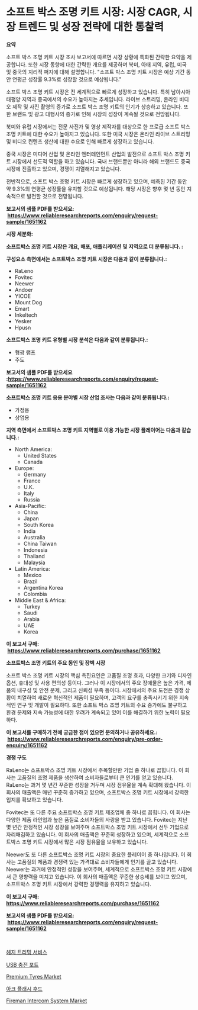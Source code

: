 <p><h1>소프트 박스 조명 키트 시장: 시장 CAGR, 시장 트렌드 및 성장 전략에 대한 통찰력</h1></p><p><strong>요약</strong></p>
<p><p>소프트 박스 조명 키트 시장 조사 보고서에 따르면 시장 상황에 특화된 간략한 요약을 제공합니다. 또한 시장 동향에 대한 간략한 개요를 제공하며 북미, 아태 지역, 유럽, 미국 및 중국의 지리적 퍼지에 대해 설명합니다. "소프트 박스 조명 키트 시장은 예상 기간 동안 연평균 성장률 9.3%로 성장할 것으로 예상됩니다."  </p><p>소프트 박스 조명 키트 시장은 전 세계적으로 빠르게 성장하고 있습니다. 특히 남아시아 태평양 지역과 중국에서의 수요가 높아지는 추세입니다. 라이브 스트리밍, 온라인 비디오 제작 및 사진 촬영의 증가로 소프트 박스 조명 키트의 인기가 상승하고 있습니다. 또한 브랜드 및 광고 대행사의 증가로 인해 시장의 성장이 계속될 것으로 전망됩니다.</p><p>북미와 유럽 시장에서는 전문 사진가 및 영상 제작자를 대상으로 한 프로급 소프트 박스 조명 키트에 대한 수요가 높아지고 있습니다. 또한 미국 시장은 온라인 라이브 스트리밍 및 비디오 컨텐츠 생산에 대한 수요로 인해 빠르게 성장하고 있습니다.</p><p>중국 시장은 미디어 산업 및 온라인 엔터테인먼트 산업의 발전으로 소프트 박스 조명 키트 시장에서 선도적 역할을 하고 있습니다. 국내 브랜드뿐만 아니라 해외 브랜드도 중국 시장에 진출하고 있으며, 경쟁이 치열해지고 있습니다.</p><p>전반적으로, 소프트 박스 조명 키트 시장은 빠르게 성장하고 있으며, 예측된 기간 동안 약 9.3%의 연평균 성장률을 유지할 것으로 예상됩니다. 해당 시장은 향후 몇 년 동안 지속적으로 발전할 것으로 전망됩니다.</p></p>
<p><strong>보고서의 샘플 PDF를 받으세요: &nbsp;<a href="https://www.reliableresearchreports.com/enquiry/request-sample/1651162">https://www.reliableresearchreports.com/enquiry/request-sample/1651162</a></strong></p>
<p><strong>시장 세분화:</strong></p>
<p><strong> 소프트박스 조명 키트 시장은 개요, 배포, 애플리케이션 및 지역으로 더 분류됩니다. :</strong></p>
<p><strong>구성요소 측면에서는 소프트박스 조명 키트 시장은 다음과 같이 분류됩니다.:</strong></p>
<p><ul><li>RaLeno</li><li>Fovitec</li><li>Neewer</li><li>Andoer</li><li>YICOE</li><li>Mount Dog</li><li>Emart</li><li>Inkeltech</li><li>Yesker</li><li>Hpusn</li></ul></p>
<p><strong> 소프트박스 조명 키트 유형별 시장 분석은 다음과 같이 분류됩니다.:</strong></p>
<p><ul><li>형광 램프</li><li>주도</li></ul></p>
<p><strong>보고서의 샘플 PDF를 받으세요 :<a href="https://www.reliableresearchreports.com/enquiry/request-sample/1651162">https://www.reliableresearchreports.com/enquiry/request-sample/1651162</a></strong></p>
<p><strong> 소프트박스 조명 키트 응용 분야별 시장 산업 조사는 다음과 같이 분류됩니다.:</strong></p>
<p><ul><li>가정용</li><li>상업용</li></ul></p>
<p><strong>지역 측면에서 소프트박스 조명 키트 지역별로 이용 가능한 시장 플레이어는 다음과 같습니다.:</strong></p>
<p><ul>
    <li>
        North America:
        <ul>
            <li>United States</li>
            <li>Canada</li>
        </ul>
    </li>
    <li>
        Europe:
        <ul>
            <li>Germany</li>
            <li>France</li>
            <li>U.K.</li>
            <li>Italy</li>
            <li>Russia</li>
        </ul>
    </li>
    <li>
        Asia-Pacific:
        <ul>
            <li>China</li>
            <li>Japan</li>
            <li>South Korea</li>
            <li>India</li>
            <li>Australia</li>
            <li>China Taiwan</li>
            <li>Indonesia</li>
            <li>Thailand</li>
            <li>Malaysia</li>
        </ul>
    </li>
    <li>
        Latin America:
        <ul>
            <li>Mexico</li>
            <li>Brazil</li>
            <li>Argentina Korea</li>
            <li>Colombia</li>
        </ul>
    </li>
    <li>
        Middle East & Africa:
        <ul>
            <li>Turkey</li>
            <li>Saudi</li>
            <li>Arabia</li>
            <li>UAE</li>
            <li>Korea</li>
        </ul>
    </li>
    </ul></p>
<p><strong>이 보고서 구매: &nbsp;<a href="https://www.reliableresearchreports.com/purchase/1651162">https://www.reliableresearchreports.com/purchase/1651162</a></strong></p>
<p><strong>소프트박스 조명 키트의 주요 동인 및 장벽 시장</strong></p>
<p><p>소프트 박스 조명 키트 시장의 핵심 촉진요인은 고품질 조명 효과, 다양한 크기와 디자인 옵션, 휴대성 및 사용 편의성 등이다. 그러나 이 시장에서의 주요 장애물은 높은 가격, 제품의 내구성 및 안전 문제, 그리고 신뢰성 부족 등이다. 시장에서의 주요 도전은 경쟁 상황이 치열하여 새로운 혁신적인 제품이 필요하며, 고객의 요구를 충족시키기 위한 지속적인 연구 및 개발이 필요하다. 또한 소프트 박스 조명 키트의 수요 증가에도 불구하고 환경 문제와 지속 가능성에 대한 우려가 계속되고 있어 이를 해결하기 위한 노력이 필요하다.</p></p>
<p><strong>이 보고서를 구매하기 전에 궁금한 점이 있으면 문의하거나 공유하세요.: &nbsp;<a href="https://www.reliableresearchreports.com/enquiry/pre-order-enquiry/1651162">https://www.reliableresearchreports.com/enquiry/pre-order-enquiry/1651162</a></strong></p>
<p><strong>경쟁 구도</strong></p>
<p><p>RaLeno는 소프트박스 조명 키트 시장에서 주목할만한 기업 중 하나로 꼽힙니다. 이 회사는 고품질의 조명 제품을 생산하여 소비자들로부터 큰 인기를 얻고 있습니다. RaLeno는 과거 몇 년간 꾸준한 성장을 거두며 시장 점유율을 계속 확대해 왔습니다. 이 회사의 매출액은 매년 꾸준히 증가하고 있으며, 소프트박스 조명 키트 시장에서 강력한 입지를 확보하고 있습니다.</p><p>Fovitec는 또 다른 주요 소프트박스 조명 키트 제조업체 중 하나로 꼽힙니다. 이 회사는 다양한 제품 라인업과 높은 품질로 소비자들의 사랑을 받고 있습니다. Fovitec는 지난 몇 년간 안정적인 시장 성장을 보여주며 소프트박스 조명 키트 시장에서 선두 기업으로 자리매김하고 있습니다. 이 회사의 매출액은 꾸준히 성장하고 있으며, 세계적으로 소프트박스 조명 키트 시장에서 많은 시장 점유율을 보유하고 있습니다.</p><p>Neewer도 또 다른 소프트박스 조명 키트 시장의 중요한 플레이어 중 하나입니다. 이 회사는 고품질의 제품과 경쟁력 있는 가격대로 소비자들에게 인기를 끌고 있습니다. Neewer는 과거에 안정적인 성장을 보여주며, 세계적으로 소프트박스 조명 키트 시장에서 큰 영향력을 미치고 있습니다. 이 회사의 매출액은 꾸준한 상승세를 보이고 있으며, 소프트박스 조명 키트 시장에서 강력한 경쟁력을 유지하고 있습니다.</p></p>
<p><strong>이 보고서 구매: &nbsp; <a href="https://www.reliableresearchreports.com/purchase/1651162">https://www.reliableresearchreports.com/purchase/1651162</a></strong></p>
<p><strong>보고서의 샘플 PDF를 받으세요: &nbsp;<a href="https://www.reliableresearchreports.com/enquiry/request-sample/1651162">https://www.reliableresearchreports.com/enquiry/request-sample/1651162</a></strong><strong></strong></p>
<p>&nbsp;</p>
<p><p><a href="https://medium.com/@derrickmafrks96745/%EA%B0%80%EC%8B%9C-%EC%B9%B4%ED%8A%B8%EB%A6%AC%EB%B0%8D-%EC%84%9C%EB%B9%84%EC%8A%A4-%EC%8B%9C%EC%9E%A5-%EA%B7%9C%EB%AA%A8-%EC%8B%9C%EC%9E%A5-%EC%A0%84%EB%A7%9D-%EB%B0%8F-%EC%8B%9C%EC%9E%A5-%EC%98%88%EC%B8%A1-2024%EB%85%84%EB%B6%80%ED%84%B0-2031%EB%85%84%EA%B9%8C%EC%A7%80-5b1b4600b30f">헤지 트리밍 서비스</a></p><p><a href="https://github.com/vs2869dizt0/Market-Research-Report-List-1/blob/main/728076210296.md">USB 충전 포트</a></p><p><a href="https://issuu.com/reportprime-2/docs/premium-tyres-market-size-2030.pptx">Premium Tyres Market</a></p><p><a href="https://github.com/Howaoole34545/Market-Research-Report-List-1/blob/main/305321610297.md">아크 플래시 후드</a></p><p><a href="https://github.com/julyju69/Market-Research-Report-List-2/blob/main/fireman-intercom-system-market.md">Fireman Intercom System Market</a></p></p>